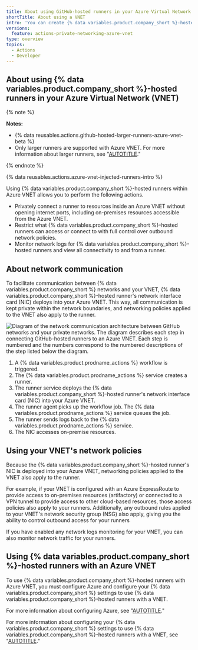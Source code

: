 ```yaml
---
title: About using GitHub-hosted runners in your Azure Virtual Network
shortTitle: About using a VNET
intro: 'You can create {% data variables.product.company_short %}-hosted runners in your Azure Virtual Network(s) (VNET).'
versions:
  feature: actions-private-networking-azure-vnet
type: overview
topics:
  - Actions
  - Developer
---
```


## About using {% data variables.product.company_short %}-hosted runners in your Azure Virtual Network (VNET)

{% note %}

**Notes:**

- {% data reusables.actions.github-hosted-larger-runners-azure-vnet-beta %}
- Only larger runners are supported with Azure VNET. For more information about larger runners, see "[AUTOTITLE](/enterprise-cloud@latest/actions/using-github-hosted-runners/about-larger-runners)."

{% endnote %}

{% data reusables.actions.azure-vnet-injected-runners-intro %}

Using {% data variables.product.company_short %}-hosted runners within Azure VNET allows you to perform the following actions.
- Privately connect a runner to resources inside an Azure VNET without opening internet ports, including on-premises resources accessible from the Azure VNET.
- Restrict what {% data variables.product.company_short %}-hosted runners can access or connect to with full control over outbound network policies.
- Monitor network logs for {% data variables.product.company_short %}-hosted runners and view all connectivity to and from a runner.

## About network communication

To facilitate communication between {% data variables.product.company_short %} networks and your VNET, {% data variables.product.company_short %}-hosted runner's network interface card (NIC) deploys into your Azure VNET. This way, all communication is kept private within the network boundaries, and networking policies applied to the VNET also apply to the runner.

![Diagram of the network communication architecture between GitHub networks and your private networks. The diagram describes each step in connecting GitHub-hosted runners to an Azure VNET. Each step is numbered and the numbers correspond to the numbered descriptions of the step listed below the diagram.](/assets/images/help/actions/actions-vnet-injected-larger-runners-architecture.png)

1. A {% data variables.product.prodname_actions %} workflow is triggered.
1. The {% data variables.product.prodname_actions %} service creates a runner.
1. The runner service deploys the {% data variables.product.company_short %}-hosted runner's network interface card (NIC) into your Azure VNET.
1. The runner agent picks up the workflow job. The {% data variables.product.prodname_actions %} service queues the job.
1. The runner sends logs back to the {% data variables.product.prodname_actions %} service.
1. The NIC accesses on-premise resources.

## Using your VNET's network policies

Because the {% data variables.product.company_short %}-hosted runner's NIC is deployed into your Azure VNET, networking policies applied to the VNET also apply to the runner.

For example, if your VNET is configured with an Azure ExpressRoute to provide access to on-premises resources (artifactory) or connected to a VPN tunnel to provide access to other cloud-based resources, those access policies also apply to your runners. Additionally, any outbound rules applied to your VNET's network security group (NSG) also apply, giving you the ability to control outbound access for your runners

If you have enabled any network logs monitoring for your VNET, you can also monitor network traffic for your runners.

## Using {% data variables.product.company_short %}-hosted runners with an Azure VNET

To use {% data variables.product.company_short %}-hosted runners with Azure VNET, you must configure Azure and configure your {% data variables.product.company_short %} settings to use {% data variables.product.company_short %}-hosted runners with a VNET.

For more information about configuring Azure, see "[AUTOTITLE](/actions/using-github-hosted-runners/connecting-to-a-private-network/configuring-an-azure-virtual-network-for-your-enterprise)."

For more information about configuring your {% data variables.product.company_short %} settings to use {% data variables.product.company_short %}-hosted runners with a VNET, see "[AUTOTITLE](/actions/using-github-hosted-runners/connecting-to-a-private-network/configuring-your-github-settings-for-use-with-azure-virtual-network)."
